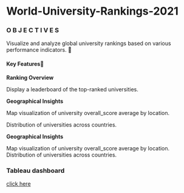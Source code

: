# World-University-Rankings-2021


### O B J E C T I V E S
Visualize and analyze global university rankings based on various performance indicators.

#### Key Features

**Ranking Overview**

Display a leaderboard of the top-ranked universities.


**Geographical Insights**

Map visualization of university overall_score average by location.

Distribution of universities across countries.


**Geographical Insights**

Map visualization of university overall_score average by location.
Distribution of universities across countries.


### Tableau dashboard
[click here](https://public.tableau.com/views/WorldUniversityRankings2021/Story1?:language=en-US&:sid=A8C71A2729E84E14B4C8F5D146701241-0:0&:redirect=auth&:display_count=n&:origin=viz_share_link)


